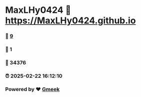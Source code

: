 # MaxLHy0424 :link: https://MaxLHy0424.github.io 
### :page_facing_up: [9](https://MaxLHy0424.github.io/tag.html) 
### :speech_balloon: 1 
### :hibiscus: 34376 
### :alarm_clock: 2025-02-22 16:12:10 
### Powered by :heart: [Gmeek](https://github.com/Meekdai/Gmeek)
